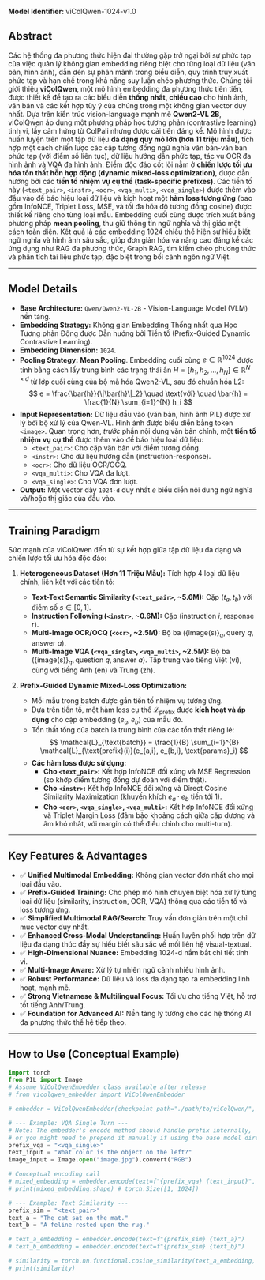 **Model Identifier:** viColQwen-1024-v1.0

## Abstract

Các hệ thống đa phương thức hiện đại thường gặp trở ngại bởi sự phức tạp của việc quản lý không gian embedding riêng biệt cho từng loại dữ liệu (văn bản, hình ảnh), dẫn đến sự phân mảnh trong biểu diễn, quy trình truy xuất phức tạp và hạn chế trong khả năng suy luận chéo phương thức. Chúng tôi giới thiệu **viColQwen**, một mô hình embedding đa phương thức tiên tiến, được thiết kế để tạo ra các biểu diễn **thống nhất, chiều cao** cho hình ảnh, văn bản và các kết hợp tùy ý của chúng trong một không gian vector duy nhất. Dựa trên kiến trúc vision-language mạnh mẽ **Qwen2-VL 2B**, viColQwen áp dụng một phương pháp học tương phản (contrastive learning) tinh vi, lấy cảm hứng từ ColPali nhưng được cải tiến đáng kể. Mô hình được huấn luyện trên một tập dữ liệu **đa dạng quy mô lớn (hơn 11 triệu mẫu)**, tích hợp một cách chiến lược các cặp tương đồng ngữ nghĩa văn bản-văn bản phức tạp (với điểm số liên tục), dữ liệu hướng dẫn phức tạp, tác vụ OCR đa hình ảnh và VQA đa hình ảnh. Điểm độc đáo cốt lõi nằm ở **chiến lược tối ưu hóa tổn thất hỗn hợp động (dynamic mixed-loss optimization)**, được dẫn hướng bởi các **tiền tố nhiệm vụ cụ thể (task-specific prefixes)**. Các tiền tố này (`<text_pair>`, `<instr>`, `<ocr>`, `<vqa_multi>`, `<vqa_single>`) được thêm vào đầu vào để báo hiệu loại dữ liệu và kích hoạt một **hàm loss tương ứng** (bao gồm InfoNCE, Triplet Loss, MSE, và tối đa hóa độ tương đồng cosine) được thiết kế riêng cho từng loại mẫu. Embedding cuối cùng được trích xuất bằng phương pháp **mean pooling**, thu giữ thông tin ngữ nghĩa và thị giác một cách toàn diện. Kết quả là các embedding 1024 chiều thể hiện sự hiểu biết ngữ nghĩa và hình ảnh sâu sắc, giúp đơn giản hóa và nâng cao đáng kể các ứng dụng như RAG đa phương thức, Graph RAG, tìm kiếm chéo phương thức và phân tích tài liệu phức tạp, đặc biệt trong bối cảnh ngôn ngữ Việt.

---

## Model Details

*   **Base Architecture:** `Qwen/Qwen2-VL-2B` - Vision-Language Model (VLM) nền tảng.
*   **Embedding Strategy:** Không gian Embedding Thống nhất qua Học Tương phản Động được Dẫn hướng bởi Tiền tố (Prefix-Guided Dynamic Contrastive Learning).
*   **Embedding Dimension:** `1024`.
*   **Pooling Strategy:** **Mean Pooling**. Embedding cuối cùng $e \in \mathbb{R}^{1024}$ được tính bằng cách lấy trung bình các trạng thái ẩn $H = [h_1, h_2, ..., h_N] \in \mathbb{R}^{N \times d}$ từ lớp cuối cùng của bộ mã hóa Qwen2-VL, sau đó chuẩn hóa L2:
    $$ e = \frac{\bar{h}}{\|\bar{h}\|_2} \quad \text{với} \quad \bar{h} = \frac{1}{N} \sum_{i=1}^{N} h_i $$
*   **Input Representation:** Dữ liệu đầu vào (văn bản, hình ảnh PIL) được xử lý bởi bộ xử lý của Qwen-VL. Hình ảnh được biểu diễn bằng token `<image>`. Quan trọng hơn, *trước* phần nội dung văn bản chính, một **tiền tố nhiệm vụ cụ thể** được thêm vào để báo hiệu loại dữ liệu:
    *   `<text_pair>`: Cho cặp văn bản với điểm tương đồng.
    *   `<instr>`: Cho dữ liệu hướng dẫn (instruction-response).
    *   `<ocr>`: Cho dữ liệu OCR/OCQ.
    *   `<vqa_multi>`: Cho VQA đa lượt.
    *   `<vqa_single>`: Cho VQA đơn lượt.
*   **Output:** Một vector dày `1024-d` duy nhất $e$ biểu diễn nội dung ngữ nghĩa và/hoặc thị giác của đầu vào.

---

## Training Paradigm

Sức mạnh của viColQwen đến từ sự kết hợp giữa tập dữ liệu đa dạng và chiến lược tối ưu hóa độc đáo:

1.  **Heterogeneous Dataset (Hơn 11 Triệu Mẫu):** Tích hợp 4 loại dữ liệu chính, liên kết với các tiền tố:
    *   **Text-Text Semantic Similarity (`<text_pair>`, ~5.6M):** Cặp $(t_a, t_b)$ với điểm số $s \in [0, 1]$.
    *   **Instruction Following (`<instr>`, ~0.6M):** Cặp (instruction $i$, response $r$).
    *   **Multi-Image OCR/OCQ (`<ocr>`, ~2.5M):** Bộ ba $(\{\text{image(s)}\}_q, \text{query } q, \text{answer } a)$.
    *   **Multi-Image VQA (`<vqa_single>`, `<vqa_multi>`, ~2.5M):** Bộ ba $(\{\text{image(s)}\}_q, \text{question } q, \text{answer } a)$.
    Tập trung vào tiếng Việt (vi), cùng với tiếng Anh (en) và Trung (zh).

2.  **Prefix-Guided Dynamic Mixed-Loss Optimization:**
    *   Mỗi mẫu trong batch được gắn tiền tố nhiệm vụ tương ứng.
    *   Dựa trên tiền tố, một hàm loss cụ thể $\mathcal{L}_{\text{prefix}}$ được **kích hoạt và áp dụng** cho cặp embedding $(e_a, e_b)$ của mẫu đó.
    *   Tổn thất tổng của batch là trung bình của các tổn thất riêng lẻ:
        $$ \mathcal{L}_{\text{batch}} = \frac{1}{B} \sum_{i=1}^{B} \mathcal{L}_{\text{prefix}(i)}(e_{a,i}, e_{b,i}, \text{params}_i) $$
    *   **Các hàm loss được sử dụng:**
        *   **Cho `<text_pair>`:** Kết hợp InfoNCE đối xứng và MSE Regression (so khớp điểm tương đồng dự đoán với điểm thật).
        *   **Cho `<instr>`:** Kết hợp InfoNCE đối xứng và Direct Cosine Similarity Maximization (khuyến khích $e_a \cdot e_b$ tiến tới 1).
        *   **Cho `<ocr>`, `<vqa_single>`, `<vqa_multi>`:** Kết hợp InfoNCE đối xứng và Triplet Margin Loss (đảm bảo khoảng cách giữa cặp dương và âm khó nhất, với margin có thể điều chỉnh cho multi-turn).

---

## Key Features & Advantages

*   ✅ **Unified Multimodal Embedding:** Không gian vector đơn nhất cho mọi loại đầu vào.
*   ✅ **Prefix-Guided Training:** Cho phép mô hình chuyên biệt hóa xử lý từng loại dữ liệu (similarity, instruction, OCR, VQA) thông qua các tiền tố và loss tương ứng.
*   ✅ **Simplified Multimodal RAG/Search:** Truy vấn đơn giản trên một chỉ mục vector duy nhất.
*   ✅ **Enhanced Cross-Modal Understanding:** Huấn luyện phối hợp trên dữ liệu đa dạng thúc đẩy sự hiểu biết sâu sắc về mối liên hệ visual-textual.
*   ✅ **High-Dimensional Nuance:** Embedding 1024-d nắm bắt chi tiết tinh vi.
*   ✅ **Multi-Image Aware:** Xử lý tự nhiên ngữ cảnh nhiều hình ảnh.
*   ✅ **Robust Performance:** Dữ liệu và loss đa dạng tạo ra embedding linh hoạt, mạnh mẽ.
*   ✅ **Strong Vietnamese & Multilingual Focus:** Tối ưu cho tiếng Việt, hỗ trợ tốt tiếng Anh/Trung.
*   ✅ **Foundation for Advanced AI:** Nền tảng lý tưởng cho các hệ thống AI đa phương thức thế hệ tiếp theo.

---

## How to Use (Conceptual Example)

```python
import torch
from PIL import Image
# Assume ViColQwenEmbedder class available after release
# from vicolqwen_embedder import ViColQwenEmbedder

# embedder = ViColQwenEmbedder(checkpoint_path="./path/to/viColQwen/", device="cuda")

# --- Example: VQA Single Turn ---
# Note: The embedder's encode method should handle prefix internally,
# or you might need to prepend it manually if using the base model directly.
prefix_vqa = "<vqa_single>"
text_input = "What color is the object on the left?"
image_input = Image.open("image.jpg").convert("RGB")

# Conceptual encoding call
# mixed_embedding = embedder.encode(text=f"{prefix_vqa} {text_input}", images=[image_input])
# print(mixed_embedding.shape) # torch.Size([1, 1024])

# --- Example: Text Similarity ---
prefix_sim = "<text_pair>"
text_a = "The cat sat on the mat."
text_b = "A feline rested upon the rug."

# text_a_embedding = embedder.encode(text=f"{prefix_sim} {text_a}")
# text_b_embedding = embedder.encode(text=f"{prefix_sim} {text_b}")

# similarity = torch.nn.functional.cosine_similarity(text_a_embedding, text_b_embedding)
# print(similarity)